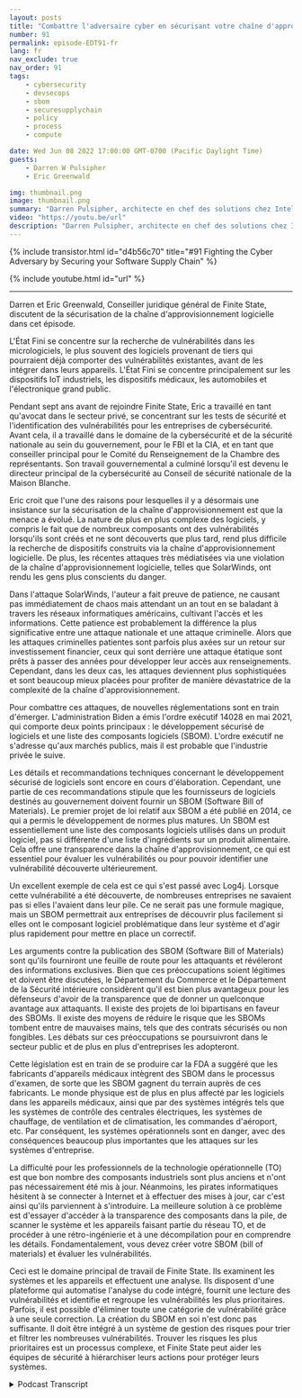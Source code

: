 ```yaml
---
layout: posts
title: "Combattre l'adversaire cyber en sécurisant votre chaîne d'approvisionnement logicielle"
number: 91
permalink: episode-EDT91-fr
lang: fr
nav_exclude: true
nav_order: 91
tags:
    - cybersecurity
    - devsecops
    - sbom
    - securesupplychain
    - policy
    - process
    - compute

date: Wed Jun 08 2022 17:00:00 GMT-0700 (Pacific Daylight Time)
guests:
    - Darren W Pulsipher
    - Eric Greenwald

img: thumbnail.png
image: thumbnail.png
summary: "Darren Pulsipher, architecte en chef des solutions chez Intel, et Eric Greenwald, avocat général de Finite State, abordent la sécurité de la chaîne d'approvisionnement logicielle."
video: "https://youtu.be/url"
description: "Darren Pulsipher, architecte en chef des solutions chez Intel, et Eric Greenwald, avocat général de Finite State, abordent la sécurité de la chaîne d'approvisionnement logicielle."
---
```


<div>
{% include transistor.html id="d4b56c70" title="#91 Fighting the Cyber Adversary by Securing your Software Supply Chain" %}

{% include youtube.html id="url" %}
</div>

---

Darren et Eric Greenwald, Conseiller juridique général de Finite State, discutent de la sécurisation de la chaîne d'approvisionnement logicielle dans cet épisode.

L'État Fini se concentre sur la recherche de vulnérabilités dans les micrologiciels, le plus souvent des logiciels provenant de tiers qui pourraient déjà comporter des vulnérabilités existantes, avant de les intégrer dans leurs appareils. L'État Fini se concentre principalement sur les dispositifs IoT industriels, les dispositifs médicaux, les automobiles et l'électronique grand public.

Pendant sept ans avant de rejoindre Finite State, Eric a travaillé en tant qu'avocat dans le secteur privé, se concentrant sur les tests de sécurité et l'identification des vulnérabilités pour les entreprises de cybersécurité. Avant cela, il a travaillé dans le domaine de la cybersécurité et de la sécurité nationale au sein du gouvernement, pour le FBI et la CIA, et en tant que conseiller principal pour le Comité du Renseignement de la Chambre des représentants. Son travail gouvernemental a culminé lorsqu'il est devenu le directeur principal de la cybersécurité au Conseil de sécurité nationale de la Maison Blanche.

Eric croit que l'une des raisons pour lesquelles il y a désormais une insistance sur la sécurisation de la chaîne d'approvisionnement est que la menace a évolué. La nature de plus en plus complexe des logiciels, y compris le fait que de nombreux composants ont des vulnérabilités lorsqu'ils sont créés et ne sont découverts que plus tard, rend plus difficile la recherche de dispositifs construits via la chaîne d'approvisionnement logicielle. De plus, les récentes attaques très médiatisées via une violation de la chaîne d'approvisionnement logicielle, telles que SolarWinds, ont rendu les gens plus conscients du danger.

Dans l'attaque SolarWinds, l'auteur a fait preuve de patience, ne causant pas immédiatement de chaos mais attendant un an tout en se baladant à travers les réseaux informatiques américains, cultivant l'accès et les informations. Cette patience est probablement la différence la plus significative entre une attaque nationale et une attaque criminelle. Alors que les attaques criminelles patientes sont parfois plus axées sur un retour sur investissement financier, ceux qui sont derrière une attaque étatique sont prêts à passer des années pour développer leur accès aux renseignements. Cependant, dans les deux cas, les attaques deviennent plus sophistiquées et sont beaucoup mieux placées pour profiter de manière dévastatrice de la complexité de la chaîne d'approvisionnement.

Pour combattre ces attaques, de nouvelles réglementations sont en train d'émerger. L'administration Biden a émis l'ordre exécutif 14028 en mai 2021, qui comporte deux points principaux : le développement sécurisé de logiciels et une liste des composants logiciels (SBOM). L'ordre exécutif ne s'adresse qu'aux marchés publics, mais il est probable que l'industrie privée le suive.

Les détails et recommandations techniques concernant le développement sécurisé de logiciels sont encore en cours d'élaboration. Cependant, une partie de ces recommandations stipule que les fournisseurs de logiciels destinés au gouvernement doivent fournir un SBOM (Software Bill of Materials). Le premier projet de loi relatif aux SBOM a été publié en 2014, ce qui a permis le développement de normes plus matures. Un SBOM est essentiellement une liste des composants logiciels utilisés dans un produit logiciel, pas si différente d'une liste d'ingrédients sur un produit alimentaire. Cela offre une transparence dans la chaîne d'approvisionnement, ce qui est essentiel pour évaluer les vulnérabilités ou pour pouvoir identifier une vulnérabilité découverte ultérieurement.

Un excellent exemple de cela est ce qui s'est passé avec Log4j. Lorsque cette vulnérabilité a été découverte, de nombreuses entreprises ne savaient pas si elles l'avaient dans leur pile. Ce ne serait pas une formule magique, mais un SBOM permettrait aux entreprises de découvrir plus facilement si elles ont le composant logiciel problématique dans leur système et d'agir plus rapidement pour mettre en place un correctif.

Les arguments contre la publication des SBOM (Software Bill of Materials) sont qu'ils fourniront une feuille de route pour les attaquants et révéleront des informations exclusives. Bien que ces préoccupations soient légitimes et doivent être discutées, le Département du Commerce et le Département de la Sécurité intérieure considèrent qu'il est bien plus avantageux pour les défenseurs d'avoir de la transparence que de donner un quelconque avantage aux attaquants. Il existe des projets de loi bipartisans en faveur des SBOMs. Il existe des moyens de réduire le risque que les SBOMs tombent entre de mauvaises mains, tels que des contrats sécurisés ou non fongibles. Les débats sur ces préoccupations se poursuivront dans le secteur public et de plus en plus d'entreprises les adopteront.

Cette législation est en train de se produire car la FDA a suggéré que les fabricants d'appareils médicaux intègrent des SBOM dans le processus d'examen, de sorte que les SBOM gagnent du terrain auprès de ces fabricants. Le monde physique est de plus en plus affecté par les logiciels dans les appareils médicaux, ainsi que par des systèmes intégrés tels que les systèmes de contrôle des centrales électriques, les systèmes de chauffage, de ventilation et de climatisation, les commandes d'aéroport, etc. Par conséquent, les systèmes opérationnels sont en danger, avec des conséquences beaucoup plus importantes que les attaques sur les systèmes d'entreprise.

La difficulté pour les professionnels de la technologie opérationnelle (TO) est que bon nombre des composants industriels sont plus anciens et n'ont pas nécessairement été mis à jour. Néanmoins, les pirates informatiques hésitent à se connecter à Internet et à effectuer des mises à jour, car c'est ainsi qu'ils parviennent à s'introduire. La meilleure solution à ce problème est d'essayer d'accéder à la transparence des composants dans la pile, de scanner le système et les appareils faisant partie du réseau TO, et de procéder à une rétro-ingénierie et à une décompilation pour en comprendre les détails. Fondamentalement, vous devez créer votre SBOM (bill of materials) et évaluer les vulnérabilités.

Ceci est le domaine principal de travail de Finite State. Ils examinent les systèmes et les appareils et effectuent une analyse. Ils disposent d'une plateforme qui automatise l'analyse du code intégré, fournit une lecture des vulnérabilités et identifie et regroupe les vulnérabilités les plus prioritaires. Parfois, il est possible d'éliminer toute une catégorie de vulnérabilité grâce à une seule correction. La création du SBOM en soi n'est donc pas suffisante. Il doit être intégré à un système de gestion des risques pour trier et filtrer les nombreuses vulnérabilités. Trouver les risques les plus prioritaires est un processus complexe, et Finite State peut aider les équipes de sécurité à hiérarchiser leurs actions pour protéger leurs systèmes.



<details>
<summary> Podcast Transcript </summary>

<p></p>

</details>
